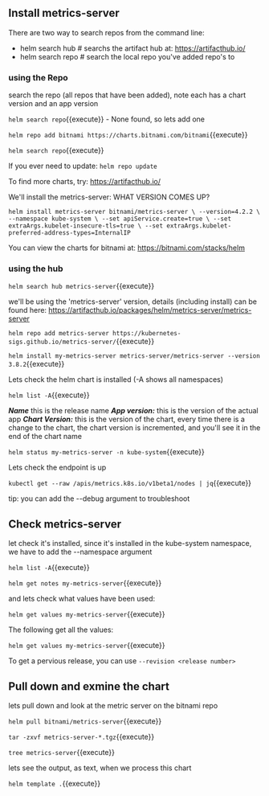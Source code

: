 ## Install  metrics-server

There are two way to search repos from the command line: 

- helm search hub # searchs the artifact hub at: https://artifacthub.io/
- helm search repo # search the local repo you've added repo's to

### using the Repo

search the repo (all repos that have been added), note each has a chart version and an app version

`helm search repo`{{execute}} - None found, so lets add one

`helm repo add bitnami https://charts.bitnami.com/bitnami`{{execute}}   

`helm search repo`{{execute}}

If you ever need to update: `helm repo update`

To find more charts, try: https://artifacthub.io/

We'll install the metrics-server:  WHAT VERSION COMES UP?

`helm install metrics-server bitnami/metrics-server \
  --version=4.2.2 \
  --namespace kube-system \
  --set apiService.create=true \
  --set extraArgs.kubelet-insecure-tls=true \
  --set extraArgs.kubelet-preferred-address-types=InternalIP
`

You can view the charts for bitnami at: https://bitnami.com/stacks/helm

###  using the hub

`helm search hub metrics-server`{{execute}}

we'll be using the 'metrics-server' version, details (including install) can be found here: https://artifacthub.io/packages/helm/metrics-server/metrics-server

`helm repo add metrics-server https://kubernetes-sigs.github.io/metrics-server/`{{execute}}

`helm install my-metrics-server metrics-server/metrics-server --version 3.8.2`{{execute}}


Lets check the helm chart is installed (-A shows all namespaces)

`helm list -A`{{execute}}


***Name***  this is the release name
***App version:*** this is the version of the actual app
***Chart Version:*** this is the version of the chart, every time there is a change to the chart, the chart version is incremented, and you'll see it in the end of the chart name

`helm status my-metrics-server -n kube-system`{{execute}}

Lets check the endpoint is up

`kubectl get --raw /apis/metrics.k8s.io/v1beta1/nodes | jq`{{execute}}

tip: you can add the --debug  argument to troubleshoot



## Check metrics-server

let check it's installed, since it's installed in the kube-system namespace, we have to add the --namespace argument

`helm list -A`{{execute}}

`helm get notes my-metrics-server`{{execute}}

and lets check what values have been used:

`helm get values my-metrics-server`{{execute}}

The following get all the values:

`helm get values my-metrics-server`{{execute}}

To get a pervious release, you can use `--revision <release number>`

## Pull down and exmine the chart

lets pull down and look at the metric server on the bitnami repo

`helm pull bitnami/metrics-server`{{execute}}

`tar -zxvf metrics-server-*.tgz`{{execute}}

`tree metrics-server`{{execute}}

lets see the output, as text, when we process this chart

`helm template .`{{execute}}

